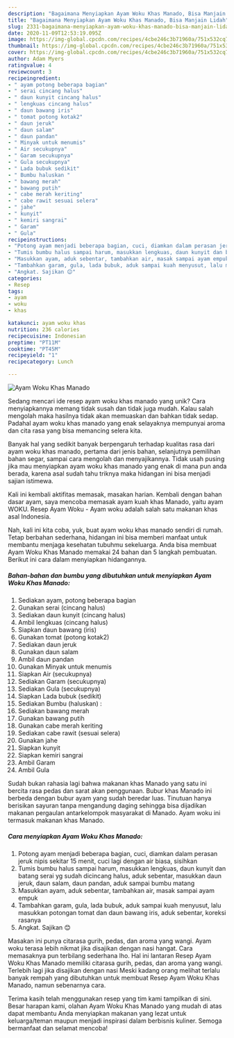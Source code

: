 ```yaml
---
description: "Bagaimana Menyiapkan Ayam Woku Khas Manado, Bisa Manjain Lidah"
title: "Bagaimana Menyiapkan Ayam Woku Khas Manado, Bisa Manjain Lidah"
slug: 2331-bagaimana-menyiapkan-ayam-woku-khas-manado-bisa-manjain-lidah
date: 2020-11-09T12:53:19.095Z
image: https://img-global.cpcdn.com/recipes/4cbe246c3b71960a/751x532cq70/ayam-woku-khas-manado-foto-resep-utama.jpg
thumbnail: https://img-global.cpcdn.com/recipes/4cbe246c3b71960a/751x532cq70/ayam-woku-khas-manado-foto-resep-utama.jpg
cover: https://img-global.cpcdn.com/recipes/4cbe246c3b71960a/751x532cq70/ayam-woku-khas-manado-foto-resep-utama.jpg
author: Adam Myers
ratingvalue: 4
reviewcount: 3
recipeingredient:
- " ayam potong beberapa bagian"
- " serai cincang halus"
- " daun kunyit cincang halus"
- " lengkuas cincang halus"
- " daun bawang iris"
- " tomat potong kotak2"
- " daun jeruk"
- " daun salam"
- " daun pandan"
- " Minyak untuk menumis"
- " Air secukupnya"
- " Garam secukupnya"
- " Gula secukupnya"
- " Lada bubuk sedikit"
- " Bumbu haluskan "
- " bawang merah"
- " bawang putih"
- " cabe merah keriting"
- " cabe rawit sesuai selera"
- " jahe"
- " kunyit"
- " kemiri sangrai"
- " Garam"
- " Gula"
recipeinstructions:
- "Potong ayam menjadi beberapa bagian, cuci, diamkan dalam perasan jeruk nipis sekitar 15 menit, cuci lagi dengan air biasa, sisihkan"
- "Tumis bumbu halus sampai harum, masukkan lengkuas, daun kunyit dan batang serai yg sudah dicincang halus, aduk sebentar, masukkan daun jeruk, daun salam, daun pandan, aduk sampai bumbu matang"
- "Masukkan ayam, aduk sebentar, tambahkan air, masak sampai ayam empuk"
- "Tambahkan garam, gula, lada bubuk, aduk sampai kuah menyusut, lalu masukkan potongan tomat dan daun bawang iris, aduk sebentar, koreksi rasanya"
- "Angkat. Sajikan 😊"
categories:
- Resep
tags:
- ayam
- woku
- khas

katakunci: ayam woku khas 
nutrition: 236 calories
recipecuisine: Indonesian
preptime: "PT11M"
cooktime: "PT45M"
recipeyield: "1"
recipecategory: Lunch

---
```



![Ayam Woku Khas Manado](https://img-global.cpcdn.com/recipes/4cbe246c3b71960a/751x532cq70/ayam-woku-khas-manado-foto-resep-utama.jpg)

Sedang mencari ide resep ayam woku khas manado yang unik? Cara menyiapkannya memang tidak susah dan tidak juga mudah. Kalau salah mengolah maka hasilnya tidak akan memuaskan dan bahkan tidak sedap. Padahal ayam woku khas manado yang enak selayaknya mempunyai aroma dan cita rasa yang bisa memancing selera kita.

Banyak hal yang sedikit banyak berpengaruh terhadap kualitas rasa dari ayam woku khas manado, pertama dari jenis bahan, selanjutnya pemilihan bahan segar, sampai cara mengolah dan menyajikannya. Tidak usah pusing jika mau menyiapkan ayam woku khas manado yang enak di mana pun anda berada, karena asal sudah tahu triknya maka hidangan ini bisa menjadi sajian istimewa.

Kali ini kembali aktifitas memasak, masakan harian. Kembali dengan bahan dasar ayam, saya mencoba memasak ayam kuah khas Manado, yaitu ayam WOKU. Resep Ayam Woku - Ayam woku adalah salah satu makanan khas asal Indonesia.


Nah, kali ini kita coba, yuk, buat ayam woku khas manado sendiri di rumah. Tetap berbahan sederhana, hidangan ini bisa memberi manfaat untuk membantu menjaga kesehatan tubuhmu sekeluarga. Anda bisa membuat Ayam Woku Khas Manado memakai 24 bahan dan 5 langkah pembuatan. Berikut ini cara dalam menyiapkan hidangannya.

<!--inarticleads1-->

##### Bahan-bahan dan bumbu yang dibutuhkan untuk menyiapkan Ayam Woku Khas Manado:

1. Sediakan  ayam, potong beberapa bagian
1. Gunakan  serai (cincang halus)
1. Sediakan  daun kunyit (cincang halus)
1. Ambil  lengkuas (cincang halus)
1. Siapkan  daun bawang (iris)
1. Gunakan  tomat (potong kotak2)
1. Sediakan  daun jeruk
1. Gunakan  daun salam
1. Ambil  daun pandan
1. Gunakan  Minyak untuk menumis
1. Siapkan  Air (secukupnya)
1. Sediakan  Garam (secukupnya)
1. Sediakan  Gula (secukupnya)
1. Siapkan  Lada bubuk (sedikit)
1. Sediakan  Bumbu (haluskan) :
1. Sediakan  bawang merah
1. Gunakan  bawang putih
1. Gunakan  cabe merah keriting
1. Sediakan  cabe rawit (sesuai selera)
1. Gunakan  jahe
1. Siapkan  kunyit
1. Siapkan  kemiri sangrai
1. Ambil  Garam
1. Ambil  Gula


Sudah bukan rahasia lagi bahwa makanan khas Manado yang satu ini bercita rasa pedas dan sarat akan penggunaan. Bubur khas Manado ini berbeda dengan bubur ayam yang sudah beredar luas. Tinutuan hanya berisikan sayuran tanpa mengandung daging sehingga bisa dijadikan makanan pergaulan antarkelompok masyarakat di Manado. Ayam woku ini termasuk makanan khas Manado. 

<!--inarticleads2-->

##### Cara menyiapkan Ayam Woku Khas Manado:

1. Potong ayam menjadi beberapa bagian, cuci, diamkan dalam perasan jeruk nipis sekitar 15 menit, cuci lagi dengan air biasa, sisihkan
1. Tumis bumbu halus sampai harum, masukkan lengkuas, daun kunyit dan batang serai yg sudah dicincang halus, aduk sebentar, masukkan daun jeruk, daun salam, daun pandan, aduk sampai bumbu matang
1. Masukkan ayam, aduk sebentar, tambahkan air, masak sampai ayam empuk
1. Tambahkan garam, gula, lada bubuk, aduk sampai kuah menyusut, lalu masukkan potongan tomat dan daun bawang iris, aduk sebentar, koreksi rasanya
1. Angkat. Sajikan 😊


Masakan ini punya citarasa gurih, pedas, dan aroma yang wangi. Ayam woku terasa lebih nikmat jika disajikan dengan nasi hangat. Cara memasaknya pun terbilang sederhana lho. Hal ini lantaran Resep Ayam Woku Khas Manado memiliki citarasa gurih, pedas, dan aroma yang wangi. Terlebih lagi jika disajikan dengan nasi Meski kadang orang melihat terlalu banyak rempah yang dibutuhkan untuk membuat Resep Ayam Woku Khas Manado, namun sebenarnya cara. 

Terima kasih telah menggunakan resep yang tim kami tampilkan di sini. Besar harapan kami, olahan Ayam Woku Khas Manado yang mudah di atas dapat membantu Anda menyiapkan makanan yang lezat untuk keluarga/teman maupun menjadi inspirasi dalam berbisnis kuliner. Semoga bermanfaat dan selamat mencoba!
